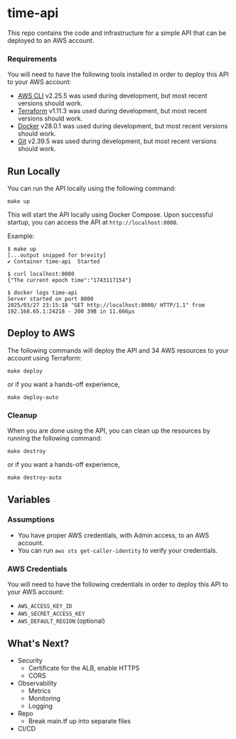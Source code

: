 # time-api
This repo contains the code and infrastructure for a simple API that can be deployed to an AWS account.

### Requirements
You will need to have the following tools installed in order to deploy this API to your AWS account:
- [AWS CLI](https://docs.aws.amazon.com/cli/latest/userguide/getting-started-install.html) v2.25.5 was used during development, but most recent versions should work.
- [Terraform](https://developer.hashicorp.com/terraform/tutorials/aws-get-started/install-cli) v1.11.3 was used during development, but most recent versions should work.
- [Docker](https://docs.docker.com/get-docker/) v28.0.1 was used during development, but most recent versions should work.
- [Git](https://git-scm.com/book/en/v2/Getting-Started-Installing-Git) v2.39.5 was used during development, but most recent versions should work.

## Run Locally
You can run the API locally using the following command:
```
make up
```
This will start the API locally using Docker Compose. Upon successful startup, you can access the API at `http://localhost:8000`.

Example:
```
$ make up
[...output snipped for brevity]
✔ Container time-api  Started

$ curl localhost:8000
{"The current epoch time":"1743117154"}

$ docker logs time-api
Server started on port 8000
2025/03/27 23:15:18 "GET http://localhost:8000/ HTTP/1.1" from 192.168.65.1:24218 - 200 39B in 11.666µs
```

## Deploy to AWS
The following commands will deploy the API and 34 AWS resources to your account using Terraform:
```
make deploy
```
or if you want a hands-off experience,
```
make deploy-auto
```

### Cleanup
When you are done using the API, you can clean up the resources by running the following command:
```
make destroy
```
or if you want a hands-off experience,
```
make destroy-auto
```

## Variables

### Assumptions
- You have proper AWS credentials, with Admin access, to an AWS account.
- You can run `aws sts get-caller-identity` to verify your credentials.

### AWS Credentials
You will need to have the following credentials in order to deploy this API to your AWS account:
- `AWS_ACCESS_KEY_ID`
- `AWS_SECRET_ACCESS_KEY`
- `AWS_DEFAULT_REGION` (optional)

## What's Next?
- Security
  - Certificate for the ALB, enable HTTPS
  - CORS
- Observability
  - Metrics
  - Monitoring
  - Logging
- Repo
  - Break main.tf up into separate files
- CI/CD
